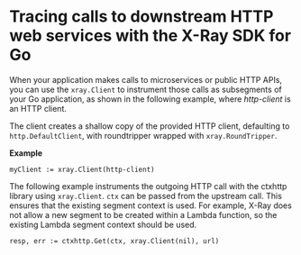 # Tracing calls to downstream HTTP web services with the X\-Ray SDK for Go<a name="xray-sdk-go-httpclients"></a>

When your application makes calls to microservices or public HTTP APIs, you can use the `xray.Client` to instrument those calls as subsegments of your Go application, as shown in the following example, where *http\-client* is an HTTP client\.

The client creates a shallow copy of the provided HTTP client, defaulting to `http.DefaultClient`, with roundtripper wrapped with `xray.RoundTripper`\.

**Example**  

```
myClient := xray.Client(http-client)
```
The following example instruments the outgoing HTTP call with the ctxhttp library using `xray.Client`\. `ctx` can be passed from the upstream call\. This ensures that the existing segment context is used\. For example, X\-Ray does not allow a new segment to be created within a Lambda function, so the existing Lambda segment context should be used\.   

```
resp, err := ctxhttp.Get(ctx, xray.Client(nil), url)
```